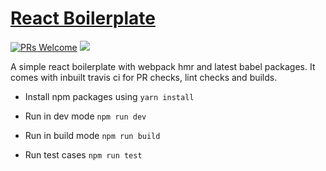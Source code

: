 # [React Boilerplate](http://react-simple-boilerplate.surge.sh/) 

[![PRs Welcome](https://img.shields.io/badge/PRs-welcome-brightgreen.svg)](https://github.com/udaypydi/react-simple-boilerplate/blob/master/CONTRIBUTING.md) ![](https://img.shields.io/travis/udaypydi/react-simple-boilerplate)

A simple react boilerplate with webpack hmr and latest babel packages. It comes with inbuilt travis ci for PR checks, lint checks and builds.

- Install npm packages using `yarn install`

- Run in dev mode
    `npm run dev`

- Run in build mode
    `npm run build`
    
- Run test cases
    `npm run test`
